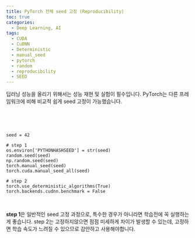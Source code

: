 ```yaml
---
title: PyTorch 전체 seed 고정 (Reproducibility)
toc: true
categories:
  - Deep Learning, AI
tags:
  - CUDA
  - CuDNN
  - Deterministic
  - manual_seed
  - pytorch
  - random
  - reproducibility
  - SEED
---
```


딥러닝 성능을 올리기 위해서는 성능 재현 및 실험이 필수입니다. PyTorch는 다른 프레임워크에 비해 비교적 쉽게 seed 고정이 가능했습니다.


 


 



```
seed = 42

# step 1
os.environ['PYTHONHASHSEED'] = str(seed)
random.seed(seed)
np.random.seed(seed)
torch.manual_seed(seed)
torch.cuda.manual_seed_all(seed)

# step 2
torch.use_deterministic_algorithms(True)
torch.backends.cudnn.benchmark = False
```

 


**step 1**은 일반적인 seed 고정 과정으로, 특수한 경우가 아니라면 학습전에 꼭 실행하는게 좋습니다. step 2는 고정하지않으면 점점 미세하게 차이가 발생할 수 있는데, 고정하면 학습 속도가 느려질 수 있으므로 감안하고 사용해야합니다.

